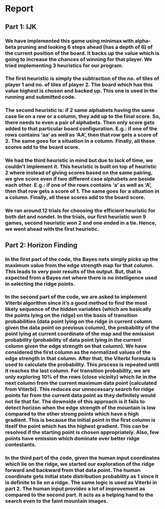 # Report

## Part 1: IJK

### We have implemented this game using minimax with alpha-beta pruning and looking 6 steps ahead (has a depth of 6) of the current position of the board. It backs up the value which is going to increase the chances of winning for that player. We tried implementing 3 heuristics for our program.

### The first heuristic is simply the subtraction of the no. of tiles of player 1 and no. of tiles of player 2. The board which has this value highest is chosen and backed up. This one is used in the running and submitted code.

### The second heuristic is: if 2 same alphabets having the same case lie on a row or a column, they add up to the final score. So, there needs to even a pair of alphabets. Then only score gets added to that particular board configuration. E.g.: if one of the rows contains ‘aa’ as well as ‘AA’, then that row gets a score of 2. The same goes for a situation in a column. Finally, all these scores add to the board score. 

### We had the third heuristic in mind but due to lack of time, we couldn’t implement it. This heuristic is built on top of heuristic 2 where instead of giving scores based on the same pairing, we give score even if two different case alphabets are beside each other. E.g.: if one of the rows contains ‘a’ as well as ‘A’, then that row gets a score of 1. The same goes for a situation in a column. Finally, all these scores add to the board score.

### We ran around 12 trials for choosing the efficient heuristic for both det and nondet. In the trials, our first heuristic won 9 games, second heuristic won 2 and one ended in a tie. Hence, we went ahead with the first heuristic.

## Part 2: Horizon Finding
### In the first part of the code, the Bayes nets simply picks up the maximum value from the edge strength map for that column. This leads to very poor results of the output. But, that is expected from a Bayes net where there is no intelligence used in selecting the ridge points.

### In the second part of the code, we are asked to implement Viterbi algorithm since it’s a good method to find the most likely sequence of the hidden variables (which are basically the points lying on the ridge) on the basis of transition probabilities (data point lying on the ridge in current column given the data point on previous column), the probability of the point lying at current coordinate of the map and the emission probability (probability of data point lying in the current column given the edge strength on that column). We have considered the first column as the normalized values of the edge strength in that column. After that, the Viterbi formula is used to calculate the probability. This process is repeated until it reaches the last column. For transition probability, we are only exploring 10% of the rows (close vicinity) which lie in the next column from the current maximum data point (calculated from Viterbi). This reduces our unnecessary search for ridge points far from the current data point as they definitely would not lie that far. The downside of this approach is it fails to detect horizon when the edge strength of the mountain is low compared to the other strong points which have a high gradient. This is because the initial point in the first column is itself the point which has the highest gradient. This can be resolved if the starting point is chosen appropriately. Also, few points have emission which dominate over better ridge contestants.

### In the third part of the code, given the human input coordinates which lie on the ridge, we started our exploration of the ridge forward and backward from that data point. The human coordinate gets initial state distribution probability as 1 since it is definite to lie on a ridge. The same logic is used as Viterbi in part 2. The human input provides a lot of improvement as compared to the second part. It acts as a helping hand to the search even to the faint mountain images. 
